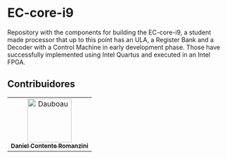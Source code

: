 # EC-core-i9

Repository with the components for building the EC-core-i9, a student made processor that up to this point has an ULA, a Register Bank and a Decoder with a Control Machine in early development phase. Those have successfully implemented using Intel Quartus and executed in an Intel FPGA.

## Contribuidores

<!-- readme: contributors -start -->
<table>
<tr>
    <td align="center">
        <a href="https://github.com/Dauboau">
            <img src="https://avatars.githubusercontent.com/u/86164187?v=4" width="100;" alt="Dauboau"/>
            <br />
            <sub><b>Daniel Contente Romanzini</b></sub>
        </a>
    </td></tr>
</table>
<!-- readme: contributors -end -->

